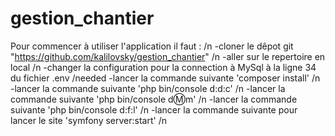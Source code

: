 # gestion_chantier
Pour commencer à utiliser l'application il faut : /n
-cloner le dêpot git "https://github.com/kalilovsky/gestion_chantier" /n
-aller sur le repertoire en local /n
-changer la configuration pour la connection à MySql à la ligne 34 du fichier .env /needed
-lancer la commande suivante 'composer install' /n
-lancer la commande suivante 'php bin/console d:d:c' /n
-lancer la commande suivante 'php bin/console d:m:m' /n
-lancer la commande suivante 'php bin/console d:f:l' /n
-lancer la commande suivante pour lancer le site 'symfony server:start' /n
